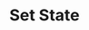 ---
title: Set State
excerpt: >-
  Overrides the [State](#schema_state) object by setting the values of the
  parameters passed.
api:
  file: botpress-api.json
  operationId: setState
deprecated: false
hidden: true
metadata:
  title: ''
  description: ''
  robots: index
next:
  description: ''
---